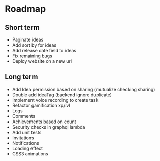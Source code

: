 Roadmap
=======

Short term
-----------

- Paginate ideas
- Add sort by for ideas
- Add release date field to ideas
- Fix remaining bugs
- Deploy website on a new url

Long term
---------

- Add Idea permission based on sharing (mutualize checking sharing)
- Double add ideaTag (backend ignore duplicate)
- Implement voice recording to create task
- Refactor gamification xp/lvl
- Logs
- Comments
- Achievements based on count
- Security checks in graphql lambda
- Add unit tests
- Invitations
- Notifications
- Loading effect
- CSS3 animations
